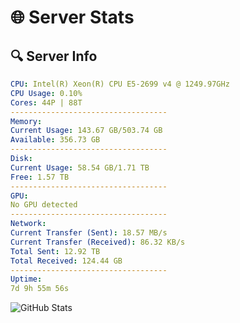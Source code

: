 # 🌐 Server Stats
## 🔍 Server Info
```yaml
CPU: Intel(R) Xeon(R) CPU E5-2699 v4 @ 1249.97GHz
CPU Usage: 0.10%
Cores: 44P | 88T
-----------------------------------
Memory:
Current Usage: 143.67 GB/503.74 GB
Available: 356.73 GB
-----------------------------------
Disk:
Current Usage: 58.54 GB/1.71 TB
Free: 1.57 TB
-----------------------------------
GPU:
No GPU detected
-----------------------------------
Network:
Current Transfer (Sent): 18.57 MB/s
Current Transfer (Received): 86.32 KB/s
Total Sent: 12.92 TB
Total Received: 124.44 GB
-----------------------------------
Uptime:
7d 9h 55m 56s
```
![GitHub Stats](https://img.shields.io/badge/Updated-2025-03-15_07:18:45-blue)